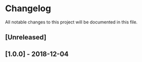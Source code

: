 # Changelog
All notable changes to this project will be documented in this file.

## [Unreleased]

## [1.0.0] - 2018-12-04
